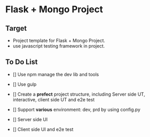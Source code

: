 Flask + Mongo Project
================

Target
------------
- Project template for Flask + Mongo Project.
- use javascript testing framework in project.


To Do List
------------
* [] Use npm manage the dev lib and tools

* [] Use gulp 

* [] Create a **prefect** project structure, including Server side UT, interactive, client side UT and e2e test

* [] Support **various** environment: dev, prd by using config.py

* [] Server side UI

* [] Client side UI and e2e test



